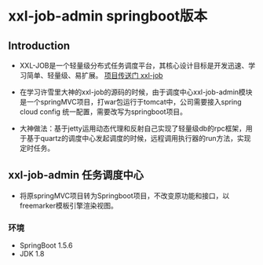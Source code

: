 # xxl-job-admin springboot版本
## Introduction
- XXL-JOB是一个轻量级分布式任务调度平台，其核心设计目标是开发迅速、学习简单、轻量级、易扩展。
[项目传送门 xxl-job](https://github.com/xuxueli/xxl-job)

- 在学习许雪里大神的xxl-job的源码的时候，由于调度中心xxl-job-admin模块是一个springMVC项目，打war包运行于tomcat中，公司需要接入spring cloud config 统一配置，需要改写为springboot项目。

- 大神做法：基于jetty运用动态代理和反射自己实现了轻量级db的rpc框架，用于基于quartz的调度中心发起调度的时候，远程调用执行器的run方法，实现定时任务。

## xxl-job-admin 任务调度中心
- 将原springMVC项目转为Springboot项目，不改变原功能和接口，以freemarker模板引擎渲染视图。

### 环境
- SpringBoot 1.5.6
- JDK 1.8
